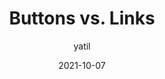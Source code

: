 ---
author: yatil
date: 2021-10-07
tags:
  - html
  - semantics
target_url: https://yatil.net/blog/buttons-vs-links
title: Buttons vs. Links
---